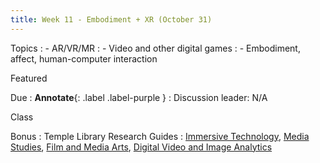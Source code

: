 ```yaml
---
title: Week 11 - Embodiment + XR (October 31)
---
```


Topics
: - AR/VR/MR
: - Video and other digital games
: - Embodiment, affect, human-computer interaction

Featured

Due
: **Annotate**{: .label .label-purple }
  : Discussion leader: N/A


Class


Bonus
: Temple Library Research Guides
    : [Immersive Technology](https://guides.temple.edu/c.php?g=753487), [Media Studies](https://guides.temple.edu/media), [Film and Media Arts](https://guides.temple.edu/fma), [Digital Video and Image Analytics](https://guides.temple.edu/video-image-analysis-and-visualization)